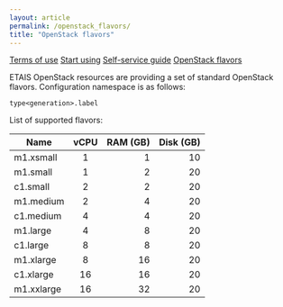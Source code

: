```yaml
---
layout: article
permalink: /openstack_flavors/
title: "OpenStack flavors"
---
```


<a href="../terms_of_use/" class="btn-info"> Terms of use</a>
<a href="../start_using/" class="btn-info"> Start using</a>
<a href="../self_service/" class="btn-info"> Self-service guide</a>
<a href="../openstack_flavors/" class="btn-success"> OpenStack flavors</a>

ETAIS OpenStack resources are providing a set of standard OpenStack flavors. Configuration namespace
is as follows:

```type<generation>.label```


List of supported flavors:

| Name     | vCPU   |    RAM (GB)       | Disk (GB)  |
| -------- |:-----:| -----:| -----:|
|	m1.xsmall| 1 |	1 |	10 |
|	m1.small | 1 | 2 |	20 |
|	c1.small | 2 |	2  |20 |
|	m1.medium| 2 | 4  | 20 |
|	c1.medium| 4 | 4  |	20 |
|	m1.large | 4 | 8  |	20 |
|	c1.large | 8 | 8  |	20 |
|	m1.xlarge| 8 | 16 | 20  |
|	c1.xlarge| 16| 16 | 20  |
|	m1.xxlarge| 16 | 32 | 20 |
